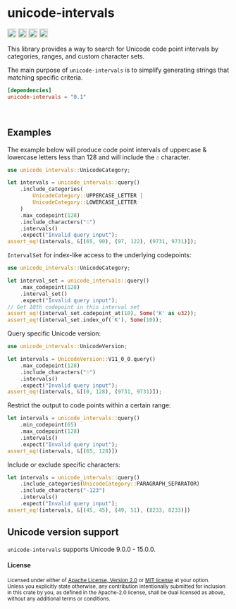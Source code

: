 unicode-intervals
=================

[<img alt="github" src="https://img.shields.io/badge/github-8da0cb?style=flat-square&labelColor=555555&logo=github" height="20">](https://github.com/Stranger6667/unicode-intervals)
[<img alt="crates.io" src="https://img.shields.io/crates/v/unicode-intervals.svg?style=flat-square&color=fc8d62&logo=rust" height="20">](https://crates.io/crates/unicode-intervals)
[<img alt="docs.rs" src="https://img.shields.io/badge/docs.rs-unicode_intervals-66c2a5?style=flat-square&labelColor=555555&logo=docs.rs" height="20">](https://docs.rs/unicode-intervals)
[<img alt="build status" src="https://img.shields.io/github/actions/workflow/status/Stranger6667/unicode-intervals/ci.yml?branch=main&style=flat-square" height="20">](https://github.com/Stranger6667/unicode-intervals/actions?query=branch%3Amain)

This library provides a way to search for Unicode code point intervals by categories, ranges, and custom character sets.

The main purpose of `unicode-intervals` is to simplify generating strings that matching specific criteria.

```toml
[dependencies]
unicode-intervals = "0.1"
```

<br>

## Examples

The example below will produce code point intervals of uppercase & lowercase letters less than 128 and will include the `☃` character.

```rust
use unicode_intervals::UnicodeCategory;

let intervals = unicode_intervals::query()
    .include_categories(
        UnicodeCategory::UPPERCASE_LETTER | 
        UnicodeCategory::LOWERCASE_LETTER
    )
    .max_codepoint(128)
    .include_characters("☃")
    .intervals()
    .expect("Invalid query input");
assert_eq!(intervals, &[(65, 90), (97, 122), (9731, 9731)]);
```

`IntervalSet` for index-like access to the underlying codepoints:

```rust
use unicode_intervals::UnicodeCategory;

let interval_set = unicode_intervals::query()
    .max_codepoint(128)
    .interval_set()
    .expect("Invalid query input");
// Get 10th codepoint in this interval set
assert_eq!(interval_set.codepoint_at(10), Some('K' as u32));
assert_eq!(interval_set.index_of('K'), Some(10));
```

Query specific Unicode version:

```rust
use unicode_intervals::UnicodeVersion;

let intervals = UnicodeVersion::V11_0_0.query()
    .max_codepoint(128)
    .include_characters("☃")
    .intervals()
    .expect("Invalid query input");
assert_eq!(intervals, &[(0, 128), (9731, 9731)]);
```

Restrict the output to code points within a certain range:

```rust
let intervals = unicode_intervals::query()
    .min_codepoint(65)
    .max_codepoint(128)
    .intervals()
    .expect("Invalid query input");
assert_eq!(intervals, &[(65, 128)])
```

Include or exclude specific characters:

```rust
let intervals = unicode_intervals::query()
    .include_categories(UnicodeCategory::PARAGRAPH_SEPARATOR)
    .include_characters("-123")
    .intervals()
    .expect("Invalid query input");
assert_eq!(intervals, &[(45, 45), (49, 51), (8233, 8233)])
```

## Unicode version support

`unicode-intervals` supports Unicode 9.0.0 - 15.0.0.

#### License

<sup>
Licensed under either of <a href="LICENSE-APACHE">Apache License, Version
2.0</a> or <a href="LICENSE-MIT">MIT license</a> at your option.
</sup>

<br>

<sub>
Unless you explicitly state otherwise, any contribution intentionally submitted
for inclusion in this crate by you, as defined in the Apache-2.0 license, shall
be dual licensed as above, without any additional terms or conditions.
</sub>
